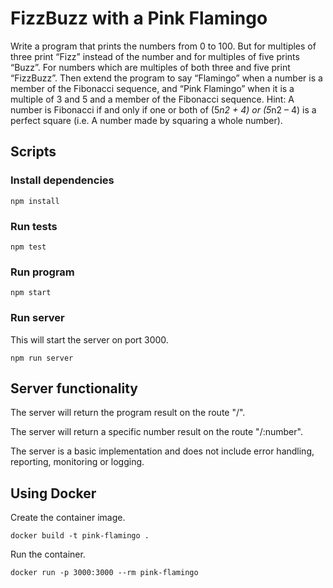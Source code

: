 # FizzBuzz with a Pink Flamingo

Write a program that prints the numbers from 0 to 100. But for multiples of three print “Fizz” instead of the number and for multiples of five prints “Buzz”. For numbers which are multiples of both three and five print “FizzBuzz”. Then extend the program to say “Flamingo” when a number is a member of the Fibonacci sequence, and “Pink Flamingo” when it is a multiple of 3 and 5 and a member of the Fibonacci sequence. Hint: A number is Fibonacci if and only if one or both of (5*n2 + 4) or (5*n2 – 4) is a perfect square (i.e. A number made by squaring a whole number).

## Scripts

### Install dependencies
```
npm install
```

### Run tests
```
npm test
```

### Run program
```
npm start
```

### Run server

This will start the server on port 3000.

```
npm run server
```

## Server functionality

The server will return the program result on the route "/".

The server will return a specific number result on the route "/:number".

The server is a basic implementation and does not include error handling, reporting, monitoring or logging.

## Using Docker

Create the container image.
```
docker build -t pink-flamingo .
```

Run the container.
```
docker run -p 3000:3000 --rm pink-flamingo
```
